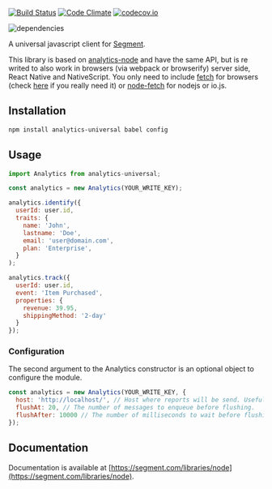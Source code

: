 [![Build Status](https://travis-ci.org/neiker/analytics-universal.svg)](https://travis-ci.org/neiker/analytics-universal) [![Code Climate](https://codeclimate.com/github/neiker/analytics-universal/badges/gpa.svg)](https://codeclimate.com/github/neiker/analytics-universal)
[![codecov.io](http://codecov.io/github/neiker/analytics-universal/coverage.svg?branch=master)](http://codecov.io/github/neiker/analytics-universal?branch=master)

![dependencies](https://david-dm.org/neiker/analytics-universal.svg)

A universal javascript client for [Segment](https://segment.com).

This library is based on [analytics-node](https://github.com/segmentio/analytics-node) and have the same API, but is re writed to also work in browsers (via webpack or browserify) server side, React Native and NativeScript. You only need to include [fetch](https://github.com/github/fetch) for browsers (check [here](http://caniuse.com/#feat=fetch) if you really need it) or [node-fetch](https://github.com/bitinn/node-fetch) for nodejs or io.js.

## Installation

```bash
npm install analytics-universal babel config
```

## Usage

```javascript
import Analytics from analytics-universal;

const analytics = new Analytics(YOUR_WRITE_KEY);

analytics.identify({
  userId: user.id,
  traits: {
    name: 'John',
    lastname: 'Doe',
    email: 'user@domain.com',
    plan: 'Enterprise',
  }
);

analytics.track({
  userId: user.id,
  event: 'Item Purchased',
  properties: {
    revenue: 39.95,
    shippingMethod: '2-day'
  }
});
```

### Configuration
The second argument to the Analytics constructor is an optional object to configure the module.

```javascript
const analytics = new Analytics(YOUR_WRITE_KEY, {
  host: 'http://localhost/', // Host where reports will be send. Useful for debug.
  flushAt: 20, // The number of messages to enqueue before flushing.
  flushAfter: 10000 // The number of milliseconds to wait before flushing the queue automatically.
});
```

## Documentation

Documentation is available at [https://segment.com/libraries/node](https://segment.com/libraries/node).
